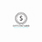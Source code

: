 <img src="https://github.com/ngqinzhe/OptStatArb/blob/master/OptStatArbApp/wwwroot/images/logo.gif" width="50" height="50">